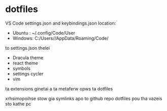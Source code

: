 # dotfiles

VS Code
settings.json and keybindings.json location:

* Ubuntu : ~/.config/Code/User
* Windows: C:/Users/<YOUR USER>/AppData/Roaming/Code/

to settings.json thelei
* Dracula theme
* react theme
* symbols
* settings cycler
* vim



ta extensions ginetai a ta metaferw opws ta dotfiles

xrhsimopoihse stow gia symlinks apo to github repo dotfiles pou tha vazeis sto kathe pc